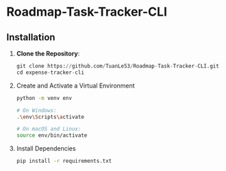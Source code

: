 # Roadmap-Task-Tracker-CLI

## Installation
1. **Clone the Repository**:
   ``` python
   git clone https://github.com/TuanLe53/Roadmap-Task-Tracker-CLI.git
   cd expense-tracker-cli
2. Create and Activate a Virtual Environment
   ```sh
   python -m venv env

   # On Windows:
   .\env\Scripts\activate

   # On macOS and Linux:
   source env/bin/activate
   ```
3. Install Dependencies
   ```sh
   pip install -r requirements.txt
   ```